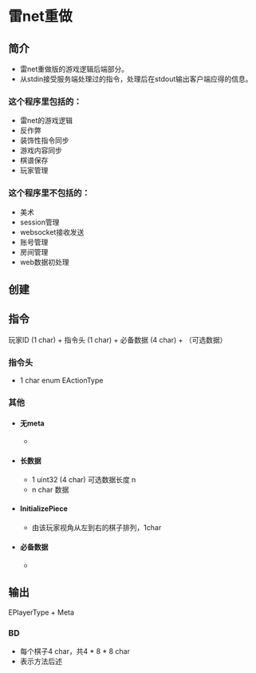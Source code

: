 # 雷net重做

## 简介
- 雷net重做版的游戏逻辑后端部分。
- 从stdin接受服务端处理过的指令，处理后在stdout输出客户端应得的信息。

### 这个程序里包括的：
- 雷net的游戏逻辑
- 反作弊
- 装饰性指令同步
- 游戏内容同步
- 棋谱保存
- 玩家管理

### 这个程序里不包括的：
- 美术
- session管理
- websocket接收发送
- 账号管理
- 房间管理
- web数据初处理

## 创建


## 指令

玩家ID (1 char) + 指令头 (1 char) + 必备数据 (4 char) + （可选数据）

### 指令头

- 1 char
enum EActionType

### 其他

- #### 无meta
  - 
- #### 长数据
  - 1 uint32 (4 char) 可选数据长度 n
  - n char 数据

- #### InitializePiece
  - 由该玩家视角从左到右的棋子排列，1char

- #### 必备数据
  - 

## 输出


EPlayerType + Meta

### BD
- 每个棋子4 char，共4 * 8 * 8 char
- 表示方法后述
  
  
